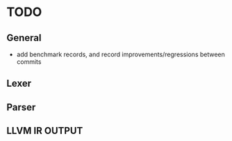 # TODO

## General

- add benchmark records, and record improvements/regressions between commits

## Lexer

## Parser


## LLVM IR OUTPUT